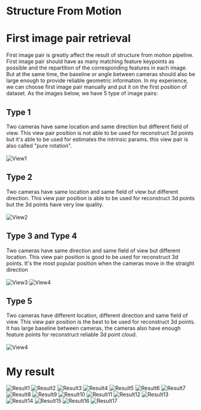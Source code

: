 # Structure From Motion

# First image pair retrieval

First image pair is greatly affect the result of structure from motion pipeline. First image pair should have as many matching feature keypoints as possible and the repartition of the corresponding features in each image. But at the same time, the baseline or angle between cameras should also be large enough to provide reliable geometric information. In my experience, we can choose first image pair manually and put it on the first position of dataset. As the images below, we have 5 type of image pairs:

## Type 1
Two cameras have same location and same direction but different field of view. This view pair position is not able to be used for reconstruct 3d points but it's able to be used for estimates the intrinsic params. this view pair is also called "pure rotation". <br><br>
![View1](https://github.com/daovietanh190499/structure-from-motion/blob/main/view_pairs/view0.png "View1")
## Type 2
Two cameras have same location and same field of view but different direction. This view pair position is able to be used for reconstruct 3d points but the 3d points have very low quality. <br><br>
![View2](https://github.com/daovietanh190499/structure-from-motion/blob/main/view_pairs/view1.png "View2")
## Type 3 and Type 4
Two cameras have same direction and same field of view but different location. This view pair position is good to be used for reconstruct 3d points. It's the most popular position when the cameras move in the straight direction<br><br>
![View3](https://github.com/daovietanh190499/structure-from-motion/blob/main/view_pairs/view2.png "View3")
![View4](https://github.com/daovietanh190499/structure-from-motion/blob/main/view_pairs/view3.png "View4")
## Type 5
Two cameras have different location, different direction and same field of view. This view pair position is the best to be used for reconstruct 3d points. It has large baseline between cameras, the cameras also have enough feature points for reconstruct reliable 3d point cloud. <br><br>
![View4](https://github.com/daovietanh190499/structure-from-motion/blob/main/view_pairs/view4.png "View4")


# My result

![Result1](https://github.com/daovietanh190499/structure-from-motion/blob/main/result/res1.png "Result1")
![Result2](https://github.com/daovietanh190499/structure-from-motion/blob/main/result/res2.png "Result2")
![Result3](https://github.com/daovietanh190499/structure-from-motion/blob/main/result/res3.png "Result3")
![Result4](https://github.com/daovietanh190499/structure-from-motion/blob/main/result/res4.png "Result4")
![Result5](https://github.com/daovietanh190499/structure-from-motion/blob/main/result/res5.png "Result5")
![Result6](https://github.com/daovietanh190499/structure-from-motion/blob/main/result/res6.png "Result6")
![Result7](https://github.com/daovietanh190499/structure-from-motion/blob/main/result/res7.png "Result7")
![Result8](https://github.com/daovietanh190499/structure-from-motion/blob/main/result/res8.png "Result8")
![Result9](https://github.com/daovietanh190499/structure-from-motion/blob/main/result/res9.png "Result9")
![Result10](https://github.com/daovietanh190499/structure-from-motion/blob/main/result/res10.png "Result10")
![Result11](https://github.com/daovietanh190499/structure-from-motion/blob/main/result/res11.png "Result11")
![Result12](https://github.com/daovietanh190499/structure-from-motion/blob/main/result/res12.png "Result12")
![Result13](https://github.com/daovietanh190499/structure-from-motion/blob/main/result/res13.png "Result13")
![Result14](https://github.com/daovietanh190499/structure-from-motion/blob/main/result/res14.png "Result14")
![Result15](https://github.com/daovietanh190499/structure-from-motion/blob/main/result/res15.png "Result15")
![Result16](https://github.com/daovietanh190499/structure-from-motion/blob/main/result/res16.png "Result16")
![Result17](https://github.com/daovietanh190499/structure-from-motion/blob/main/result/res17.png "Result17")
